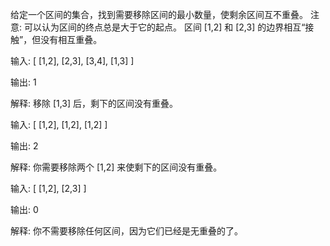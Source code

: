 给定一个区间的集合，找到需要移除区间的最小数量，使剩余区间互不重叠。
注意:
    可以认为区间的终点总是大于它的起点。
    区间 [1,2] 和 [2,3] 的边界相互“接触”，但没有相互重叠。

输入: [ [1,2], [2,3], [3,4], [1,3] ]

输出: 1

解释: 移除 [1,3] 后，剩下的区间没有重叠。

输入: [ [1,2], [1,2], [1,2] ]

输出: 2

解释: 你需要移除两个 [1,2] 来使剩下的区间没有重叠。

输入: [ [1,2], [2,3] ]

输出: 0

解释: 你不需要移除任何区间，因为它们已经是无重叠的了。

